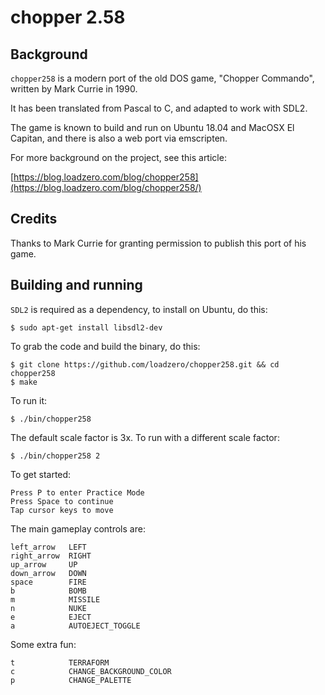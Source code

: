 # chopper 2.58

## Background

`chopper258` is a modern port of the old DOS game, "Chopper Commando", written by Mark Currie in 1990.

It has been translated from Pascal to C, and adapted to work with SDL2.

The game is known to build and run on Ubuntu 18.04 and MacOSX El Capitan, and there is also
a web port via emscripten.

For more background on the project, see this article:

[https://blog.loadzero.com/blog/chopper258](https://blog.loadzero.com/blog/chopper258/)

## Credits

Thanks to Mark Currie for granting permission to publish this port of his game.

## Building and running

`SDL2` is required as a dependency, to install on Ubuntu, do this:

    $ sudo apt-get install libsdl2-dev

To grab the code and build the binary, do this:

    $ git clone https://github.com/loadzero/chopper258.git && cd chopper258
    $ make

To run it:

    $ ./bin/chopper258 

The default scale factor is 3x. To run with a different scale factor:

    $ ./bin/chopper258 2

To get started:

    Press P to enter Practice Mode
    Press Space to continue
    Tap cursor keys to move

The main gameplay controls are:

    left_arrow   LEFT
    right_arrow  RIGHT
    up_arrow     UP
    down_arrow   DOWN
    space        FIRE
    b            BOMB
    m            MISSILE
    n            NUKE
    e            EJECT
    a            AUTOEJECT_TOGGLE

Some extra fun:

    t            TERRAFORM
    c            CHANGE_BACKGROUND_COLOR
    p            CHANGE_PALETTE

